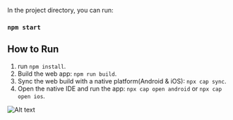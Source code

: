 
In the project directory, you can run:

### `npm start`

## How to Run

1. run `npm install`.
2. Build the web app: `npm run build`.
3. Sync the web build with a native platform(Android & iOS): `npx cap sync`.
4. Open the native IDE and run the app: `npx cap open android` or `npx cap open ios`.


![Alt text](https://reactnative.guru/wp-content/uploads/2024/02/Screenshot-2024-02-12-at-17.15.50.png)

